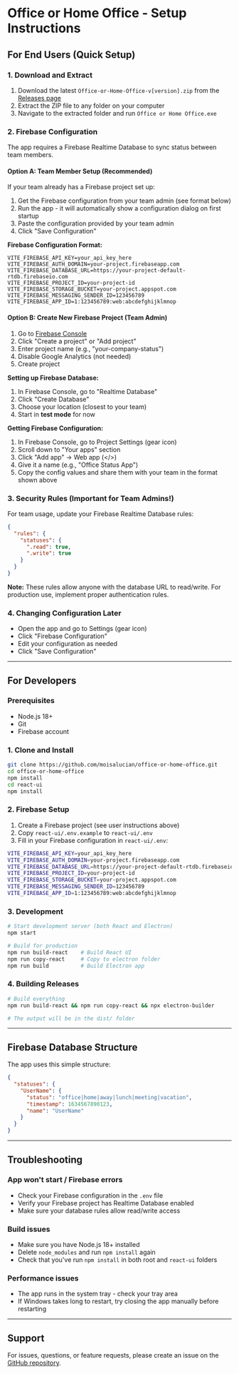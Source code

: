 # Office or Home Office - Setup Instructions

## For End Users (Quick Setup)

### 1. Download and Extract
1. Download the latest `Office-or-Home-Office-v[version].zip` from the [Releases page](https://github.com/moisalucian/office-or-home-office/releases)
2. Extract the ZIP file to any folder on your computer
3. Navigate to the extracted folder and run `Office or Home Office.exe`

### 2. Firebase Configuration
The app requires a Firebase Realtime Database to sync status between team members.

#### Option A: Team Member Setup (Recommended)
If your team already has a Firebase project set up:
1. Get the Firebase configuration from your team admin (see format below)
2. Run the app - it will automatically show a configuration dialog on first startup
3. Paste the configuration provided by your team admin
4. Click "Save Configuration"

**Firebase Configuration Format:**
```
VITE_FIREBASE_API_KEY=your_api_key_here
VITE_FIREBASE_AUTH_DOMAIN=your-project.firebaseapp.com  
VITE_FIREBASE_DATABASE_URL=https://your-project-default-rtdb.firebaseio.com
VITE_FIREBASE_PROJECT_ID=your-project-id
VITE_FIREBASE_STORAGE_BUCKET=your-project.appspot.com
VITE_FIREBASE_MESSAGING_SENDER_ID=123456789
VITE_FIREBASE_APP_ID=1:123456789:web:abcdefghijklmnop
```

#### Option B: Create New Firebase Project (Team Admin)
1. Go to [Firebase Console](https://console.firebase.google.com/)
2. Click "Create a project" or "Add project"
3. Enter project name (e.g., "your-company-status")
4. Disable Google Analytics (not needed)
5. Create project

**Setting up Firebase Database:**
1. In Firebase Console, go to "Realtime Database"
2. Click "Create Database"
3. Choose your location (closest to your team)
4. Start in **test mode** for now

**Getting Firebase Configuration:**
1. In Firebase Console, go to Project Settings (gear icon)
2. Scroll down to "Your apps" section
3. Click "Add app" → Web app (</>) 
4. Give it a name (e.g., "Office Status App")
5. Copy the config values and share them with your team in the format shown above

### 3. Security Rules (Important for Team Admins!)
For team usage, update your Firebase Realtime Database rules:

```json
{
  "rules": {
    "statuses": {
      ".read": true,
      ".write": true
    }
  }
}
```

**Note:** These rules allow anyone with the database URL to read/write. For production use, implement proper authentication rules.

### 4. Changing Configuration Later
- Open the app and go to Settings (gear icon)
- Click "Firebase Configuration" 
- Edit your configuration as needed
- Click "Save Configuration"

---

## For Developers

### Prerequisites
- Node.js 18+ 
- Git
- Firebase account

### 1. Clone and Install
```bash
git clone https://github.com/moisalucian/office-or-home-office.git
cd office-or-home-office
npm install
cd react-ui
npm install
```

### 2. Firebase Setup
1. Create a Firebase project (see user instructions above)
2. Copy `react-ui/.env.example` to `react-ui/.env`
3. Fill in your Firebase configuration in `react-ui/.env`:

```bash
VITE_FIREBASE_API_KEY=your_api_key_here
VITE_FIREBASE_AUTH_DOMAIN=your-project.firebaseapp.com
VITE_FIREBASE_DATABASE_URL=https://your-project-default-rtdb.firebaseio.com
VITE_FIREBASE_PROJECT_ID=your-project-id
VITE_FIREBASE_STORAGE_BUCKET=your-project.appspot.com
VITE_FIREBASE_MESSAGING_SENDER_ID=123456789
VITE_FIREBASE_APP_ID=1:123456789:web:abcdefghijklmnop
```

### 3. Development
```bash
# Start development server (both React and Electron)
npm start

# Build for production
npm run build-react    # Build React UI
npm run copy-react     # Copy to electron folder  
npm run build          # Build Electron app
```

### 4. Building Releases
```bash
# Build everything
npm run build-react && npm run copy-react && npx electron-builder

# The output will be in the dist/ folder
```

---

## Firebase Database Structure

The app uses this simple structure:
```json
{
  "statuses": {
    "UserName": {
      "status": "office|home|away|lunch|meeting|vacation",
      "timestamp": 1634567890123,
      "name": "UserName"
    }
  }
}
```

---

## Troubleshooting

### App won't start / Firebase errors
- Check your Firebase configuration in the `.env` file
- Verify your Firebase project has Realtime Database enabled
- Make sure your database rules allow read/write access

### Build issues
- Make sure you have Node.js 18+ installed
- Delete `node_modules` and run `npm install` again
- Check that you've run `npm install` in both root and `react-ui` folders

### Performance issues
- The app runs in the system tray - check your tray area
- If Windows takes long to restart, try closing the app manually before restarting

---

## Support

For issues, questions, or feature requests, please create an issue on the [GitHub repository](https://github.com/moisalucian/office-or-home-office/issues).
